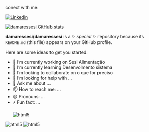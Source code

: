conect with me:

[![Linkedin](https://img.shields.io/badge/LinkedIn-0077B5?style=for-the-badge&logo=linkedin&logoColor=white)](https://www.linkedin.com)

[![damaressesi GitHub stats](https://github-readme-stats.vercel.app/api?username=damaressesi)](https://github.com/damaressesi/github-readme-stats)

**damaressesi/damaressesi** is a ✨ _special_ ✨ repository because its `README.md` (this file) appears on your GitHub profile.

Here are some ideas to get you started:

- 🔭 I’m currently working on Sesi Alimentação
- 🌱 I’m currently learning Desenvolmento sistema
- 👯 I’m looking to collaborate on o que for preciso
- 🤔 I’m looking for help with ...
- 💬 Ask me about ...
- 📫 How to reach me: ...
- 😄 Pronouns: ...
- ⚡ Fun fact: ...
  <div style + "display:inline_block"><br/>
  <img aling ="center" alt="html5" src="https://www.freecodecamp.org/news/how-to-build-a-simple-actor-based-blockchain-aac1e996c177"/>
<img aling ="center" alt="html5" src=""/>
<img aling ="center" alt="html5" src=""/>
  </div>
